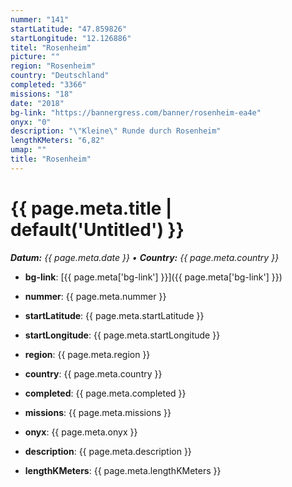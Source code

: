 ```yaml
---
nummer: "141"
startLatitude: "47.859826"
startLongitude: "12.126886"
titel: "Rosenheim"
picture: ""
region: "Rosenheim"
country: "Deutschland"
completed: "3366"
missions: "18"
date: "2018"
bg-link: "https://bannergress.com/banner/rosenheim-ea4e"
onyx: "0"
description: "\"Kleine\" Runde durch Rosenheim"
lengthKMeters: "6,82"
umap: ""
title: "Rosenheim"
---
```

# {{ page.meta.title | default('Untitled') }}

_**Datum:** {{ page.meta.date }} • **Country:** {{ page.meta.country }}_

- **bg-link**: [{{ page.meta['bg-link'] }}]({{ page.meta['bg-link'] }})

- **nummer**: {{ page.meta.nummer }}
- **startLatitude**: {{ page.meta.startLatitude }}
- **startLongitude**: {{ page.meta.startLongitude }}
- **region**: {{ page.meta.region }}
- **country**: {{ page.meta.country }}
- **completed**: {{ page.meta.completed }}
- **missions**: {{ page.meta.missions }}
- **onyx**: {{ page.meta.onyx }}
- **description**: {{ page.meta.description }}
- **lengthKMeters**: {{ page.meta.lengthKMeters }}
